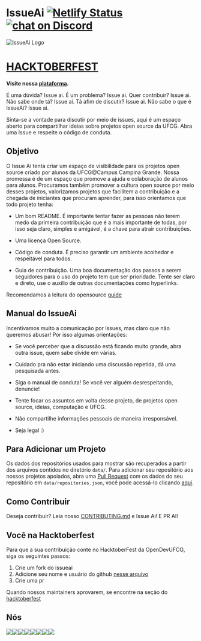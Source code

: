 # IssueAi [![Netlify Status](https://api.netlify.com/api/v1/badges/8042d734-c1a7-42a9-91a9-67e4222dddfd/deploy-status)](https://app.netlify.com/sites/issueai/deploys) [![chat on Discord](https://img.shields.io/discord/558293573494112257.svg?logo=discord)](https://discordapp.com/invite/vFFGGEE)

![IssueAi Logo](https://imgur.com/iLumm5K.png)

# [HACKTOBERFEST](#você-na-hacktoberfest)

**Visite nossa [plataforma](https://issueai.opendevufcg.org).**

É uma dúvida? Issue ai. É um problema? Issue ai. Quer contribuir? Issue ai. Não sabe onde tá? Issue ai. Tá afim de discutir? Issue ai. Não sabe o que é IssueAi? Issue ai.

Sinta-se a vontade para discutir por meio de issues, aqui é um espaço aberto para compartilhar ideias sobre projetos open source da UFCG. Abra uma Issue e respeite o código de conduta.

## Objetivo

O Issue Ai tenta criar um espaço de visibilidade para os projetos open source criado por alunos da UFCG@Campus Campina Grande. Nossa promessa é de um espaço que promove a ajuda e colaboração de alunos para alunos. Procuramos também promover a cultura open source por meio desses projetos, valorizamos projetos que facilitem a contribuição e a chegada de iniciantes que procuram aprender, para isso orientamos que todo projeto tenha:

-   Um bom README. É importante tentar fazer as pessoas não terem medo da primeira contribuição que é a mais importante de todas, por isso seja claro, simples e amigável, é a chave para atrair contribuições.

-   Uma licença Open Source.

-   Código de conduta. É preciso garantir um ambiente acolhedor e respeitável para todos.

-   Guia de contribuição. Uma boa documentação dos passos a serem seguidores para o uso do projeto tem que ser prioridade. Tente ser claro e direto, use o auxílio de outras documentações como hyperlinks.

Recomendamos a leitura do opensource [guide](https://opensource.guide/starting-a-project/)

## Manual do IssueAi

Incentivamos muito a comunicação por Issues, mas claro que não queremos abusar! Por isso algumas orientações:

-   Se você perceber que a discussão está ficando muito grande, abra outra issue, quem sabe divide em várias.

-   Cuidado pra não estar iniciando uma discussão repetida, dá uma pesquisada antes.

-   Siga o manual de conduta! Se você ver alguém desrespeitando, denuncie!

-   Tente focar os assuntos em volta desse projeto, de projetos open source, ideias, computação e UFCG.

-   Não compartilhe informações pessoais de maneira irresponsável.

-   Seja legal :)

## Para Adicionar um Projeto

Os dados dos repositórios usados para mostrar são recuperados a partir dos arquivos contidos no diretório `data/`. Para adicionar seu repositório aos nossos projetos apoiados, abra uma [Pull Request](https://github.com/OpenDevUFCG/IssueAi/pulls) com os dados do seu repositório em `data/repositories.json`, você pode acessá-lo clicando [aqui](/data/repositories.json).

## Como Contribuir

Deseja contribuir? Leia nosso [CONTRIBUTING.md](CONTRIBUTING.md) e Issue Ai! E PR AI!


## Você na Hacktoberfest

Para que a sua contribuição conte no HacktoberFest da OpenDevUFCG, siga os seguintes passos:

1. Crie um fork do issueai
2. Adicione seu nome e usuário do github [nesse arquivo](/data/contributors.json)
3. Crie uma pr

Quando nossos maintainers aprovarem, se encontre na seção do [hacktoberfest](https://issueai.opendevufcg.org)

## Nós

[![](https://sourcerer.io/fame/thayannevls/OpenDevUFCG/IssueAi/images/0)](https://sourcerer.io/fame/thayannevls/OpenDevUFCG/IssueAi/links/0)[![](https://sourcerer.io/fame/thayannevls/OpenDevUFCG/IssueAi/images/1)](https://sourcerer.io/fame/thayannevls/OpenDevUFCG/IssueAi/links/1)[![](https://sourcerer.io/fame/thayannevls/OpenDevUFCG/IssueAi/images/2)](https://sourcerer.io/fame/thayannevls/OpenDevUFCG/IssueAi/links/2)[![](https://sourcerer.io/fame/thayannevls/OpenDevUFCG/IssueAi/images/3)](https://sourcerer.io/fame/thayannevls/OpenDevUFCG/IssueAi/links/3)[![](https://sourcerer.io/fame/thayannevls/OpenDevUFCG/IssueAi/images/4)](https://sourcerer.io/fame/thayannevls/OpenDevUFCG/IssueAi/links/4)[![](https://sourcerer.io/fame/thayannevls/OpenDevUFCG/IssueAi/images/5)](https://sourcerer.io/fame/thayannevls/OpenDevUFCG/IssueAi/links/5)[![](https://sourcerer.io/fame/thayannevls/OpenDevUFCG/IssueAi/images/6)](https://sourcerer.io/fame/thayannevls/OpenDevUFCG/IssueAi/links/6)[![](https://sourcerer.io/fame/thayannevls/OpenDevUFCG/IssueAi/images/7)](https://sourcerer.io/fame/thayannevls/OpenDevUFCG/IssueAi/links/7)
